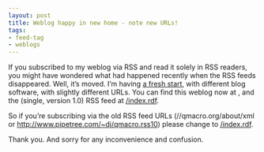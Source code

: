 ```yaml
---
layout: post
title: Weblog happy in new home - note new URLs!
tags:
- feed-tag
- weblogs
---
```



If you subscribed to my weblog via RSS and read it solely in RSS readers, you might have wondered what had happened recently when the RSS feeds disappeared. Well, it’s moved. I’m having [a fresh start](/2005/02/18/a-fresh-start/), with different blog software, with slightly different URLs. You can find this weblog now at [](), and the (single, version 1.0) RSS feed at [/index.rdf](/index.rdf).

So if you’re subscribing via the old RSS feed URLs (//qmacro.org/about/xml or http://www.pipetree.com/~dj/qmacro.rss10) please change to [/index.rdf](/index.rdf).

Thank you. And sorry for any inconvenience and confusion.


